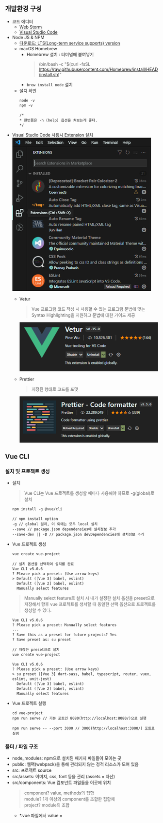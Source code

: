 ## 개발환경 구성
- 코드 에디터
  - [Web Storm](https://www.jetbrains.com/ko-kr/webstorm/)
  - [Visual Studio Code](https://code.visualstudio.com/)
- Node JS & NPM
  - [다운로드: LTS(Long-term service supports) version](https://nodejs.org/ko/)
  - macOS Homebrew
    - Homebrew 설치 : 터미널에 붙여넣기
        >/bin/bash -c "$(curl -fsSL https://raw.githubusercontent.com/Homebrew/install/HEAD/install.sh)"
    - ```brew install node``` 설치
  - 설치 확인
    ```
    node -v
    npm -v
    
    /*
    * 한번쯤은 -h (help) 옵션을 쳐보는게 좋다.
    */
    ```
- Visual Studio Code 사용시 Extension 설치
  ![market](../images/vuejs/0702-market.png)
  - Vetur
    >Vue 프로그램 코드 작성 시 사용할 수 있는 프로그램 문법에 맞는 Syntax Highlighting을 지원하고 문법에 대한 가이드 제공
    
    ![vetur](../images/vuejs/0702-vetur.png)
  - Prettier
    >지정된 형태로 코드를 포맷

    ![prettier](../images/vuejs/0702-prettier.png)

## Vue CLI
### 설치 및 프로젝트 생성
- 설치
  >Vue CLI는 Vue 프로젝트를 생성할 때마다 사용해야 하므로 -g(global)로 설치
  ```
  npm install -g @vue/cli
  
  // npm install option
  -g // global 설치, 이 외에는 모두 local 설치
  --save // package.json dependensies에 설치정보 추가
  --save-dev || -D // package.json devDependencies에 설치정보 추가
  ```
- Vue 프로젝트 생성
  ```
  vue create vue-project
  
  // 설치 옵션을 선택하여 설치를 완료
  Vue CLI v5.0.6
  ? Please pick a preset: (Use arrow keys)
  > Default ([Vue 3] babel, eslint)
    Default ([Vue 2] babel, eslint)
    Manually select features
  ```
  >Manually select feature로 설치 시 내가 설정한 설치 옵션을 preset으로 저장해서 향후 vue 프로젝트를 생서할 때 동일한 선택 옵션으로 프로젝트를 생성할 수 있다.
  ```
  Vue CLI v5.0.6
  ? Please pick a preset: Manually select features
  ...
  ? Save this as a preset for future projects? Yes
  ? Save preset as: su preset
  
  // 저장한 preset으로 설치
  vue create vue-project
  
  Vue CLI v5.0.6
  ? Please pick a preset: (Use arrow keys)
  > su preset ([Vue 3] dart-sass, babel, typescript, router, vuex, eslint, unit-jest)
    Default ([Vue 3] babel, eslint)
    Default ([Vue 2] babel, eslint)
    Manually select features
  ```
- Vue 프로젝트 실행
  ```
  cd vue-project
  npm run serve // 기본 포트인 8080(http://localhost:8080/)으로 실행
  
  npm run serve -- --port 3000 // 3000(http://localhost:3000/) 포트로 실행
  ```
### 폴더 / 파일 구조
- node_modules: npm으로 설치된 패키지 파일들이 모이는 곳
- public: 웹팩(webpack)을 통해 관리되지 않는 정적 리소스가 모여 있음
- src: 프로젝트 source
- src/assets: 이미지, css, font 등을 관리 (assets = 자산)
- src/components: Vue 컴포넌트 파일들을 이곳에 위치
  >component? value, methods의 집합  
   module? 1개 이상의 component를 조합한 집합체  
   project? module의 조합
  - *.vue 파일에서 value = <template />, methods = <script />
- src/router: Route 설정 파일이 있음
- src/store: Vuex 상태관리 파일이 있음
- src/view: Route 설정을 통해 전환될 페이지 Root 파일이 모여 있음
- src/App.vue: 프로젝트 Root 컴포넌트
- src/main.ts: 가장 먼저 실행하되는 파일로써, Vue 인스턴스를 생성하는 역할
- tests: 메뉴얼 설치시 테스트 옵션을 선택했을 생성되는 테스트 파일이 모여 있음
- .gitignore: git에 업로드 할 때 제외할 파일, 폴더를 설정하는 파일
- babel.config.json: babel 설정 파일
- package.json: 프로젝트에 필요한 package를 정의하고 관리하는 파일
  - name: 프로젝트의 이름
  - version: 프로젝트의 버전 정보
  - private: true로 설정하면 해당 프로젝트를 npm으로 배포할 수 없다. 개발자가 실수로 해당 프로젝트를 npm에 배포 하더라도 이 옵션이 true로 되어 있으면 배포를 막을 수 있다.
- package-lock.json: 설치된 package의 dependency 정보를 관리하는 파일
- tsconfig.json: 타입스크립트 설정 파일
- vue.config.js: 개발서버를 담당하는 @vue/cli-service에서 자동으로 로딩하는 파일로 vue cli의 환경 설정과 webpack을 설정할 수 있다.
- README.md: 프로젝트 정보를 기록하는 파일
